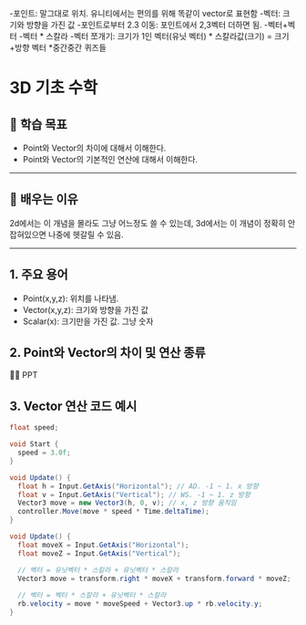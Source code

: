 -포인트: 말그대로 위치. 유니티에서는 편의를 위해 똑같이 vector로 표현함
-벡터: 크기와 방향을 가진 값
-포인트로부터 2.3 이동: 포인트에서 2,3벡터 더하면 됨.
-벡터+벡터
-벡터 * 스칼라
-벡터 쪼개기: 크기가 1인 벡터(유닛 벡터) * 스칼라값(크기) = 크기+방향 벡터
*중간중간 퀴즈들

# 3D 기초 수학

## 🧠 학습 목표

- Point와 Vector의 차이에 대해서 이해한다.
- Point와 Vector의 기본적인 연산에 대해서 이해한다.

---

## 🧠 배우는 이유
2d에서는 이 개념을 몰라도 그냥 어느정도 쓸 수 있는데, 3d에서는 이 개념이 정확히 안 잡혀있으면 나중에 헷갈릴 수 있음.

---
## 1. 주요 용어
- Point(x,y,z): 위치를 나타냄.
- Vector(x,y,z): 크기와 방향을 가진 값
- Scalar(x): 크기만을 가진 값. 그냥 숫자

## 2. Point와 Vector의 차이 및 연산 종류
🧑‍🏫 PPT

## 3. Vector 연산 코드 예시
```csharp
float speed;

void Start {
  speed = 3.0f;
}

void Update() {
  float h = Input.GetAxis("Horizontal"); // AD. -1 ~ 1. x 방향
  float v = Input.GetAxis("Vertical"); // WS. -1 ~ 1. z 방향
  Vector3 move = new Vector3(h, 0, v); // x, z 방향 움직임
  controller.Move(move * speed * Time.deltaTime);
}
```

```csharp
void Update() {
  float moveX = Input.GetAxis("Horizontal");
  float moveZ = Input.GetAxis("Vertical");

  // 벡터 = 유닛벡터 * 스칼라 + 유닛벡터 * 스칼라
  Vector3 move = transform.right * moveX + transform.forward * moveZ; 
  
  // 벡터 = 벡터 * 스칼라 + 유닛벡터 * 스칼라
  rb.velocity = move * moveSpeed + Vector3.up * rb.velocity.y; 
}
```